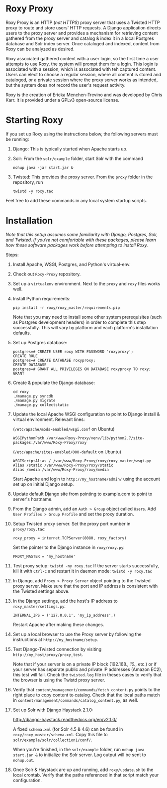 Roxy Proxy
==========

Roxy Proxy is an HTTP (*not HTTPS*) proxy server that uses a Twisted HTTP proxy to route and store users' HTTP requests. A Django application directs users to the proxy server and provides a mechanism for retrieving content gathered from the proxy server and catalog & index it in a local Postgres database and Solr index server. Once cataloged and indexed, content from Roxy can be analyzed as desired.

Roxy associated gathered content with a user login, so the first time a user attempts to use Roxy, the system will prompt them for a login. This login is associated with a session, which is associated with teh captured content. Users can elect to choose a regular session, where all content is stored and cataloged, or a private session where the proxy server works as intended, but the system does not record the user's request activity.

Roxy is the creation of Ericka Menchen-Trevino and was developed by Chris Karr. It is provided under a GPLv3 open-source license.

Starting Roxy
=============

If you set up Roxy using the instructions below, the following servers must be running:

1. Django: This is typically started when Apache starts up.

2. Solr: From the ```solr/example``` folder, start Solr with the command
    
    ```nohup java -jar start.jar &```

3. Twisted: This provides the proxy server. From the ```proxy``` folder in the repository, run

    ```twistd -y roxy.tac```
    
Feel free to add these commands in any local system startup scripts.


Installation
============

_Note that this setup assumes some familiarity with Django, Postgres, Solr, and Twisted. If you're not comfortable with these packages, please learn how these software packages work before attempting to install Roxy._

Steps:

1. Install Apache, WSGI, Postgres, and Python's virtual-env.

2. Check out `Roxy-Proxy` repository.

3. Set up a `virtualenv` environment. Next to the `proxy` and `roxy` files works well.

4. Install Python requirements:

    ```pip install -r roxy/roxy_master/requirements.pip```
    
    Note that you may need to install some other system prerequisites (such as Postgres development headers) in order to complete this step successfully. This will vary by platform and each platform's installation defaults.

4. Set up Postgres database:

    ```
    postgres=# CREATE USER roxy WITH PASSWORD 'roxyproxy';
    CREATE ROLE
    postgres=# CREATE DATABASE roxyproxy;
    CREATE DATABASE
    postgres=# GRANT ALL PRIVILEGES ON DATABASE roxyproxy TO roxy;
    GRANT
    ```
    
5. Create & populate the Django database:
    ```
    cd roxy
    ./manage.py syncdb 
    ./manage.py migrate 
    ./manage.py collectstatic
    ```
6. Update the local Apache WSGI configuration to point to Django install & virtual environment. Relevant lines:

    (```/etc/apache/mods-enabled/wsgi.conf``` on Ubuntu)
    ```
    WSGIPythonPath /var/www/Roxy-Proxy/venv/lib/python2.7/site-packages:/var/www/Roxy-Proxy/roxy
    ```
    
    (```/etc/apache/sites-enabled/000-default``` on Ubuntu)
    ```
    WSGIScriptAlias / /var/www/Roxy-Proxy/roxy/roxy_master/wsgi.py
    Alias /static /var/www/Roxy-Proxy/roxy/static
    Alias /media /var/www/Roxy-Proxy/roxy/media
    ```
    
    Start Apache and login to ```http://my_hostname/admin/``` using the account set up on initial Django setup.
    
7. Update default Django site from pointing to example.com to point to server's hostname.
	
8. From the Django admin, add an ```Auth > Group``` object called ```Users```. Add ```User Profiles > Group Profile``` and set the proxy duration.
	
9. Setup Twisted proxy server. Set the proxy port number in  ```proxy/roxy.tac```:
    
    ```
    roxy_proxy = internet.TCPServer(8080, roxy_factory)
    ```

    Set the pointer to the Django instance in  ```roxy/roxy.py```:

    ```
    PROXY_MASTER = 'my_hostname'
    ```

10. Test proxy setup: ```twistd -ny roxy.tac``` If the server starts successfully, kill it with ```Ctrl-C``` and restart it in daemon mode: ```twistd -y roxy.tac```

11. In Django, add ```Proxy > Proxy Server``` object pointing to the Twisted proxy server. Make sure that the port and IP address is consistent with the Twisted settings above.

12. In the Django settings, add the host's IP address to ```roxy_master/settings.py```:

    ```
    INTERNAL_IPS = ('127.0.0.1', 'my_ip_address',)
    ```
    
    Restart Apache after making these changes.

13. Set up a local browser to use the Proxy server by following the instructions at ```http://my_hostname/setup```.

14. Test Django-Twisted connection by visiting ```http://my_host/proxy/proxy_test```.

    Note that if your server is on a private IP block (192.168.*, 10.*, etc.) or if your server has separate public and private IP addresses (Amazon EC2), this test will fail. Check the ```twisted.log``` file in theses cases to verify that the browser is using the Twistd proxy server. 

15. Verify that ```content/management/commands/fetch_content.py``` points to the right place to copy content to catalog. Check that the local paths match in  ```content/management/commands/catalog_content.py```, as well.

16. Set up Solr with Django Haystack 2.1.0:

    http://django-haystack.readthedocs.org/en/v2.1.0/
    
    A fixed ```schema.xml``` (for Solr 4.5 & 4.6) can be found in ```roxy/roxy_master/schema.xml```. Copy this file to ```solr/example/solr/collection1/conf/```. 
    
    When you're finished, in the ```solr/example``` folder, run ```nohup java start.jar &``` to initialize the Solr server. Log output will be sent to ```nohup.out```. 
	
17. Once Solr & Haystack are up and running, add ```roxy/update.sh``` to the local crontab. Verify that the paths referenced in that script match your configuration.

